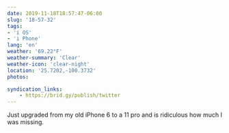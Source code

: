 ```yaml
---
date: 2019-11-18T18:57:47-06:00
slug: '18-57-32'
tags:
- 'i OS'
- 'i Phone'
lang: 'en'
weather: '69.22°F'
weather-summary: 'Clear'
weather-icon: 'clear-night'
location: '25.7202,-100.3732'
photos:

syndication_links:
    - https://brid.gy/publish/twitter
---
```

Just upgraded from my old iPhone 6 to a 11 pro and is ridiculous how much I was missing. 
 